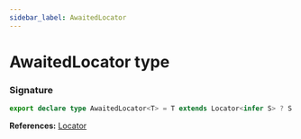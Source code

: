 ```yaml
---
sidebar_label: AwaitedLocator
---
```


# AwaitedLocator type

### Signature

```typescript
export declare type AwaitedLocator<T> = T extends Locator<infer S> ? S : never;
```

**References:** [Locator](./puppeteer.locator.md)
